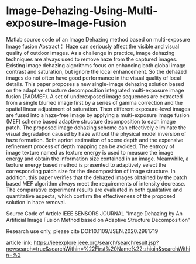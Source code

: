 # Image-Dehazing-Using-Multi-exposure-Image-Fusion
Matlab source code of an Image Dehazing method based on multi-exposure Image fusion
Abstract：
Haze can seriously affect the visible and visual quality of outdoor images. As a challenge in practice, image dehazing techniques are always used to remove haze from the captured images. Existing image dehazing algorithms focus on enhancing both global image contrast and saturation, but ignore the local enhancement. So the dehazed images do not often have good performance in the visual quality of local details. This paper proposes a new single-image dehazing solution based on the adaptive structure decomposition integrated multi-exposure image fusion (PADMEF). A set of underexposed image sequences are extracted from a single blurred image first by a series of gamma correction and the spatial linear adjustment of saturation. Then different exposure-level images are fused into a haze-free image by applying a multi-exposure image fusion (MEF) scheme based adaptive structure decomposition to each image patch. The proposed image dehazing scheme can effectively eliminate the visual degradation caused by haze without the physical model inversion of haze formation. Both apriori estimation of scene depth and the expensive refinement process of depth mapping can be avoided. The entropy of image texture named as texture energy is used to measure the image energy and obtain the information size contained in an image. Meanwhile, a texture energy based method is presented to adaptively select the corresponding patch size for the decomposition of image structure. In addition, this paper verifies that the dehazed images obtained by the patch based MEF algorithm always meet the requirements of intensity decrease. The comparative experiment results are evaluated in both qualitative and quantitative aspects, which confirm the effectiveness of the proposed solution in haze removal.


Source Code of Article IEEE SENSORS JOURNAL “Image Dehazing by An Artificial Image Fusion Method based on Adaptive Structure Decomposition” 

Research use only, please cite DOI:10.1109/JSEN.2020.2981719


article link:
https://ieeexplore.ieee.org/search/searchresult.jsp?newsearch=true&searchWithin=%22First%20Name%22:zhiqin&searchWithin=%2

